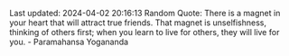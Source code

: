 Last updated: 2024-04-02 20:16:13
Random Quote: There is a magnet in your heart that will attract true friends. That magnet is unselfishness, thinking of others first; when you learn to live for others, they will live for you. - Paramahansa Yogananda